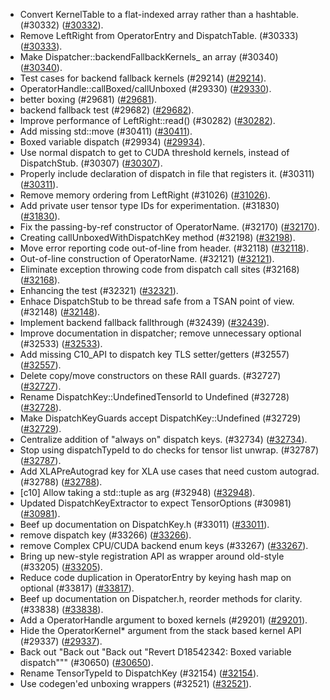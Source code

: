 * Convert KernelTable to a flat-indexed array rather than a hashtable. (#30332) ([#30332](https://github.com/pytorch/pytorch/pull/30332)).
* Remove LeftRight from OperatorEntry and DispatchTable. (#30333) ([#30333](https://github.com/pytorch/pytorch/pull/30333)).
* Make Dispatcher::backendFallbackKernels_ an array (#30340) ([#30340](https://github.com/pytorch/pytorch/pull/30340)).
* Test cases for backend fallback kernels (#29214) ([#29214](https://github.com/pytorch/pytorch/pull/29214)).
* OperatorHandle::callBoxed/callUnboxed (#29330) ([#29330](https://github.com/pytorch/pytorch/pull/29330)).
* better boxing (#29681) ([#29681](https://github.com/pytorch/pytorch/pull/29681)).
* backend fallback test (#29682) ([#29682](https://github.com/pytorch/pytorch/pull/29682)).
* Improve performance of LeftRight::read() (#30282) ([#30282](https://github.com/pytorch/pytorch/pull/30282)).
* Add missing std::move (#30411) ([#30411](https://github.com/pytorch/pytorch/pull/30411)).
* Boxed variable dispatch (#29934) ([#29934](https://github.com/pytorch/pytorch/pull/29934)).
* Use normal dispatch to get to CUDA threshold kernels, instead of DispatchStub. (#30307) ([#30307](https://github.com/pytorch/pytorch/pull/30307)).
* Properly include declaration of dispatch in file that registers it. (#30311) ([#30311](https://github.com/pytorch/pytorch/pull/30311)).
* Remove memory ordering from LeftRight (#31026) ([#31026](https://github.com/pytorch/pytorch/pull/31026)).
* Add private user tensor type IDs for experimentation. (#31830) ([#31830](https://github.com/pytorch/pytorch/pull/31830)).
* Fix the passing-by-ref constructor of OperatorName. (#32170) ([#32170](https://github.com/pytorch/pytorch/pull/32170)).
* Creating callUnboxedWithDispatchKey method (#32198) ([#32198](https://github.com/pytorch/pytorch/pull/32198)).
* Move error reporting code out-of-line from header. (#32118) ([#32118](https://github.com/pytorch/pytorch/pull/32118)).
* Out-of-line construction of OperatorName. (#32121) ([#32121](https://github.com/pytorch/pytorch/pull/32121)).
* Eliminate exception throwing code from dispatch call sites (#32168) ([#32168](https://github.com/pytorch/pytorch/pull/32168)).
* Enhancing the test (#32321) ([#32321](https://github.com/pytorch/pytorch/pull/32321)).
* Enhace DispatchStub to be thread safe from a TSAN point of view. (#32148) ([#32148](https://github.com/pytorch/pytorch/pull/32148)).
* Implement backend fallback fallthrough (#32439) ([#32439](https://github.com/pytorch/pytorch/pull/32439)).
* Improve documentation in dispatcher; remove unnecessary optional (#32533) ([#32533](https://github.com/pytorch/pytorch/pull/32533)).
* Add missing C10_API to dispatch key TLS setter/getters (#32557) ([#32557](https://github.com/pytorch/pytorch/pull/32557)).
* Delete copy/move constructors on these RAII guards. (#32727) ([#32727](https://github.com/pytorch/pytorch/pull/32727)).
* Rename DispatchKey::UndefinedTensorId to Undefined (#32728) ([#32728](https://github.com/pytorch/pytorch/pull/32728)).
* Make DispatchKeyGuards accept DispatchKey::Undefined (#32729) ([#32729](https://github.com/pytorch/pytorch/pull/32729)).
* Centralize addition of "always on" dispatch keys. (#32734) ([#32734](https://github.com/pytorch/pytorch/pull/32734)).
* Stop using dispatchTypeId to do checks for tensor list unwrap. (#32787) ([#32787](https://github.com/pytorch/pytorch/pull/32787)).
* Add XLAPreAutograd key for XLA use cases that need custom autograd. (#32788) ([#32788](https://github.com/pytorch/pytorch/pull/32788)).
* [c10] Allow taking a std::tuple as arg (#32948) ([#32948](https://github.com/pytorch/pytorch/pull/32948)).
* Updated DispatchKeyExtractor to expect TensorOptions (#30981) ([#30981](https://github.com/pytorch/pytorch/pull/30981)).
* Beef up documentation on DispatchKey.h (#33011) ([#33011](https://github.com/pytorch/pytorch/pull/33011)).
* remove dispatch key (#33266) ([#33266](https://github.com/pytorch/pytorch/pull/33266)).
* remove Complex CPU/CUDA backend enum keys (#33267) ([#33267](https://github.com/pytorch/pytorch/pull/33267)).
* Bring up new-style registration API as wrapper around old-style (#33205) ([#33205](https://github.com/pytorch/pytorch/pull/33205)).
* Reduce code duplication in OperatorEntry by keying hash map on optional<DispatchKey> (#33817) ([#33817](https://github.com/pytorch/pytorch/pull/33817)).
* Beef up documentation on Dispatcher.h, reorder methods for clarity. (#33838) ([#33838](https://github.com/pytorch/pytorch/pull/33838)).
* Add a OperatorHandle argument to boxed kernels (#29201) ([#29201](https://github.com/pytorch/pytorch/pull/29201)).
* Hide the OperatorKernel* argument from the stack based kernel API (#29337) ([#29337](https://github.com/pytorch/pytorch/pull/29337)).
* Back out "Back out "Back out "Revert D18542342: Boxed variable dispatch""" (#30650) ([#30650](https://github.com/pytorch/pytorch/pull/30650)).
* Rename TensorTypeId to DispatchKey (#32154) ([#32154](https://github.com/pytorch/pytorch/pull/32154)).
* Use codegen'ed unboxing wrappers (#32521) ([#32521](https://github.com/pytorch/pytorch/pull/32521)).
